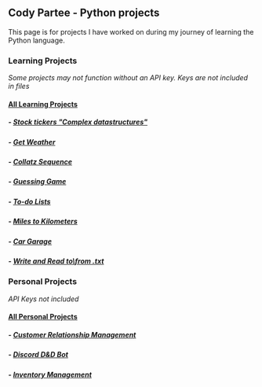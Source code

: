 ## Cody Partee - Python projects

This page is for projects I have worked on during my journey of learning the Python language.

### Learning Projects

_Some projects may not function without an API key. Keys are not included in files_

#### [All Learning Projects](https://github.com/sodo90/Python/tree/main/Simple%20Schoolwork)
##### - [Stock tickers "Complex datastructures"](https://github.com/sodo90/Python/blob/main/Simple%20Schoolwork/stocks.py)
##### - [Get Weather](https://github.com/sodo90/Python/blob/main/Simple%20Schoolwork/WeatherGui.pyw)
##### - [Collatz Sequence](https://github.com/sodo90/Python/blob/main/Simple%20Schoolwork/collatz_cody_partee.py)
##### - [Guessing Game](https://github.com/sodo90/Python/blob/main/Simple%20Schoolwork/guess_my_number_cody_partee.py.py)
##### - [To-do Lists](https://github.com/sodo90/Python/blob/main/Simple%20Schoolwork/making_lists_cody_partee.py)
##### - [Miles to Kilometers](https://github.com/sodo90/Python/blob/main/Simple%20Schoolwork/milestokm.py)
##### - [Car Garage](https://github.com/sodo90/Python/blob/main/Simple%20Schoolwork/garage.py)
##### - [Write and Read to\from .txt](https://github.com/sodo90/Python/blob/main/Simple%20Schoolwork/write_2_txt_edited.py)

### Personal Projects
_API Keys not included_

#### [All Personal Projects](https://github.com/sodo90/Python/tree/main/Personal%20projects)
##### - [Customer Relationship Management](https://github.com/sodo90/Python/tree/main/Personal%20projects/CRM%20-%20tool)
##### - [Discord D&D Bot](https://github.com/sodo90/Python/tree/main/Personal%20projects/Discord%20bot)
##### - [Inventory Management](https://github.com/sodo90/Python/tree/main/Personal%20projects/IMS%20-%20tool)
